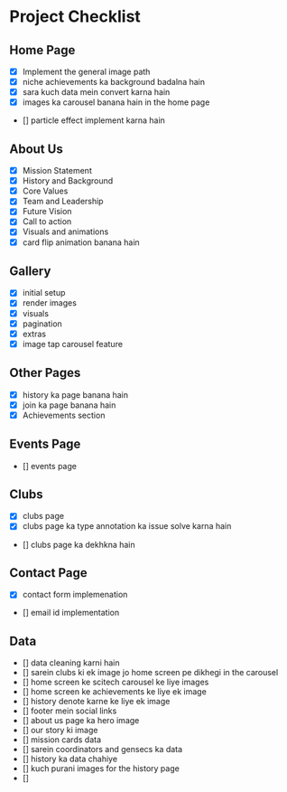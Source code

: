 # Project Checklist

## Home Page
- [X] Implement the general image path 
- [x] niche achievements ka background badalna hain
- [x] sara kuch data mein convert karna hain
- [x] images ka carousel banana hain in the home page
- [] particle effect implement karna hain

## About Us
- [x] Mission Statement 
- [x] History and Background 
- [x] Core Values 
- [x] Team and Leadership
- [x] Future Vision 
- [x] Call to action
- [x] Visuals and animations
- [x] card flip animation banana hain

## Gallery
- [x] initial setup 
- [x] render images
- [x] visuals 
- [x] pagination
- [x] extras
- [x] image tap carousel feature

## Other Pages
- [x] history ka page banana hain
- [x] join ka page banana hain
- [x] Achievements section

## Events Page 
- [] events page


## Clubs
- [x] clubs page
- [x] clubs page ka type annotation ka issue solve karna hain
- [] clubs page ka dekhkna hain


## Contact Page 
- [x] contact form implemenation
- [] email id implementation 


## Data
- [] data cleaning karni hain
- [] sarein clubs ki ek image jo home screen pe dikhegi in the carousel 
- [] home screen ke scitech carousel ke liye images
- [] home screen ke achievements ke liye ek image 
- [] history denote karne ke liye ek image
- [] footer mein social links
- [] about us page ka hero image 
- [] our story ki image 
- [] mission cards data
- [] sarein coordinators and gensecs ka data 
- [] history ka data chahiye 
- [] kuch purani images for the history page 
- [] 




